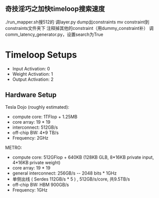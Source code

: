 
## 奇技淫巧之加快timeloop搜索速度
./run_mapper.sh搜512的
调layer.py dump出constraints
mv constraint到constraints文件夹下
注释掉其他的constraint（用dummy_constraint补）
调comm_latency_generator.py，设置search为True


# Timeloop Setups
* Input Activation: 0
* Weight Activation: 1
* Output Activation: 2


## Hardware Setup

Tesla Dojo (roughly estimated): 
* compute core: 1TFlop + 1.25MB
* core array: 19 * 19
* interconnect: 512GB/s
* off-chip BW: 4*9 TB/s
* Frequency: 2GHz

METRO: 
* compute core: 512GFlop + 640KB (128KB GLB, 8\*16KB private input, 4\*16KB private weight)
* core array: 19 * 19
* general interconnect: 256GB/s -- 2048 bits * 1GHz
* 单侧出线 ( Serdes 112GB/s * 5 ) , 512GB/s/core, 共9.5TB/s
* off-chip BW: HBM 900GB/s
* Frequency: 1GHz